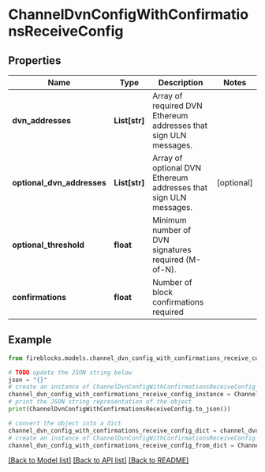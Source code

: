# ChannelDvnConfigWithConfirmationsReceiveConfig


## Properties

Name | Type | Description | Notes
------------ | ------------- | ------------- | -------------
**dvn_addresses** | **List[str]** | Array of required DVN Ethereum addresses that sign ULN messages. | 
**optional_dvn_addresses** | **List[str]** | Array of optional DVN Ethereum addresses that sign ULN messages. | [optional] 
**optional_threshold** | **float** | Minimum number of DVN signatures required (M-of-N). | 
**confirmations** | **float** | Number of block confirmations required | 

## Example

```python
from fireblocks.models.channel_dvn_config_with_confirmations_receive_config import ChannelDvnConfigWithConfirmationsReceiveConfig

# TODO update the JSON string below
json = "{}"
# create an instance of ChannelDvnConfigWithConfirmationsReceiveConfig from a JSON string
channel_dvn_config_with_confirmations_receive_config_instance = ChannelDvnConfigWithConfirmationsReceiveConfig.from_json(json)
# print the JSON string representation of the object
print(ChannelDvnConfigWithConfirmationsReceiveConfig.to_json())

# convert the object into a dict
channel_dvn_config_with_confirmations_receive_config_dict = channel_dvn_config_with_confirmations_receive_config_instance.to_dict()
# create an instance of ChannelDvnConfigWithConfirmationsReceiveConfig from a dict
channel_dvn_config_with_confirmations_receive_config_from_dict = ChannelDvnConfigWithConfirmationsReceiveConfig.from_dict(channel_dvn_config_with_confirmations_receive_config_dict)
```
[[Back to Model list]](../README.md#documentation-for-models) [[Back to API list]](../README.md#documentation-for-api-endpoints) [[Back to README]](../README.md)


